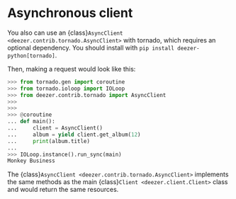 # Asynchronous client

You also can use an
{class}`AsyncClient <deezer.contrib.tornado.AsyncClient>` with tornado, which requires an optional dependency. You should install with `pip install deezer-python[tornado]`.

Then, making a request would look like this:

```python
>>> from tornado.gen import coroutine
>>> from tornado.ioloop import IOLoop
>>> from deezer.contrib.tornado import AsyncClient
>>>
>>>
>>> @coroutine
... def main():
...     client = AsyncClient()
...     album = yield client.get_album(12)
...     print(album.title)
...
>>> IOLoop.instance().run_sync(main)
Monkey Business
```

The {class}`AsyncClient <deezer.contrib.tornado.AsyncClient>` implements the same methods as the main
{class}`Client <deezer.client.Client>` class
and would return the same resources.
